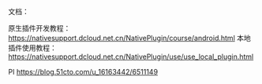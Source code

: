 文档：

原生插件开发教程：https://nativesupport.dcloud.net.cn/NativePlugin/course/android.html
本地插件使用教程：https://nativesupport.dcloud.net.cn/NativePlugin/use/use_local_plugin.html


PI
https://blog.51cto.com/u_16163442/6511149